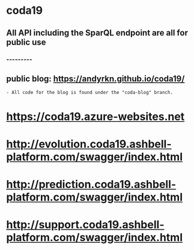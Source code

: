 # coda19

## All API including the SparQL endpoint are all for public use

### ---------

## public blog: https://andyrkn.github.io/coda19/
	- All code for the blog is found under the "coda-blog" branch.
	
# https://coda19.azure-websites.net
# http://evolution.coda19.ashbell-platform.com/swagger/index.html
# http://prediction.coda19.ashbell-platform.com/swagger/index.html
# http://support.coda19.ashbell-platform.com/swagger/index.html